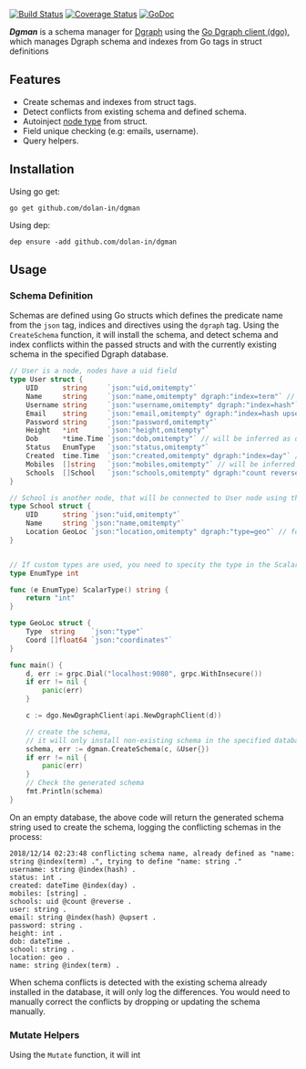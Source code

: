 
[![Build Status](https://travis-ci.com/dolan-in/dgman.svg?branch=master)](https://travis-ci.com/dolan-in/dgman)
[![Coverage Status](https://coveralls.io/repos/github/dolan-in/dgman/badge.svg?branch=master)](https://coveralls.io/github/dolan-in/dgman?branch=master)
[![GoDoc](https://godoc.org/github.com/dolan-in/dgman?status.svg)](https://godoc.org/github.com/dolan-in/dgman)

***Dgman*** is a schema manager for [Dgraph](https://dgraph.io/) using the [Go Dgraph client (dgo)](https://github.com/dgraph-io/dgo), which manages Dgraph schema and indexes from Go tags in struct definitions

## Features
- Create schemas and indexes from struct tags.
- Detect conflicts from existing schema and defined schema.
- Autoinject [node type](https://docs.dgraph.io/howto/#giving-nodes-a-type) from struct.
- Field unique checking (e.g: emails, username).
- Query helpers.

## Installation

Using go get:

`go get github.com/dolan-in/dgman`

Using dep:

`dep ensure -add github.com/dolan-in/dgman`

## Usage 

### Schema Definition

Schemas are defined using Go structs which defines the predicate name from the `json` tag, indices and directives using the `dgraph` tag. Using the `CreateSchema` function, it will install the schema, and detect schema and index conflicts within the passed structs and with the currently existing schema in the specified Dgraph database.

```go
// User is a node, nodes have a uid field
type User struct {
	UID      string     `json:"uid,omitempty"`
	Name     string     `json:"name,omitempty" dgraph:"index=term"` // use term index 
	Username string     `json:"username,omitempty" dgraph:"index=hash"` // use hash index
	Email    string     `json:"email,omitempty" dgraph:"index=hash upsert"` // use hash index, use upsert directive
	Password string     `json:"password,omitempty"`
	Height   *int       `json:"height,omitempty"`
	Dob      *time.Time `json:"dob,omitempty"` // will be inferred as dateTime schema type
	Status   EnumType   `json:"status,omitempty"`
	Created  time.Time  `json:"created,omitempty" dgraph:"index=day"` // will be inferred as dateTime schema type, with day index
	Mobiles  []string   `json:"mobiles,omitempty"` // will be inferred as using the  [string] schema type, slices with primitive types will all be inferred as lists
	Schools  []School   `json:"schools,omitempty" dgraph:"count reverse"` // defines an edge to other nodes, add count index, add reverse edges
}

// School is another node, that will be connected to User node using the schools predicate
type School struct {
	UID      string `json:"uid,omitempty"`
	Name     string `json:"name,omitempty"`
	Location GeoLoc `json:"location,omitempty" dgraph:"type=geo"` // for geo schema type, need to specify explicitly
}


// If custom types are used, you need to specity the type in the ScalarType() method
type EnumType int

func (e EnumType) ScalarType() string {
	return "int"
}

type GeoLoc struct {
	Type  string    `json:"type"`
	Coord []float64 `json:"coordinates"`
}

func main() {
	d, err := grpc.Dial("localhost:9080", grpc.WithInsecure())
	if err != nil {
		panic(err)
	}

	c := dgo.NewDgraphClient(api.NewDgraphClient(d))

	// create the schema, 
	// it will only install non-existing schema in the specified database
	schema, err := dgman.CreateSchema(c, &User{})
	if err != nil {
		panic(err)
	}
	// Check the generated schema
	fmt.Println(schema)
}

```

On an empty database, the above code will return the generated schema string used to create the schema, logging the conflicting schemas in the process:

```
2018/12/14 02:23:48 conflicting schema name, already defined as "name: string @index(term) .", trying to define "name: string ."
username: string @index(hash) .
status: int .
created: dateTime @index(day) .
mobiles: [string] .
schools: uid @count @reverse .
user: string .
email: string @index(hash) @upsert .
password: string .
height: int .
dob: dateTime .
school: string .
location: geo .
name: string @index(term) .
```

When schema conflicts is detected with the existing schema already installed in the database, it will only log the differences. You would need to manually correct the conflicts by dropping or updating the schema manually.

### Mutate Helpers

Using the `Mutate` function, it will int